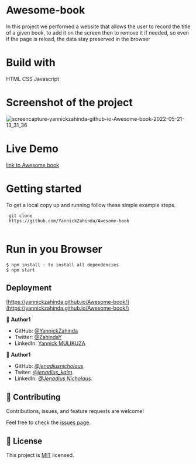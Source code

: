# Awesome-book
In this project we performed a website that allows the user to record the title of a given book, to add it on the screen then to remove it if needed, so even if the page is reload, the data stay preserved in the browser

# Build with

HTML CSS Javascript

# Screenshot of the project

![screencapture-yannickzahinda-github-io-Awesome-book-2022-05-21-13_31_36](https://user-images.githubusercontent.com/91213045/169649846-9986aa1b-3480-407f-a341-6b67cf553914.png)

# Live Demo

[link to Awesome book]( https://yannickzahinda.github.io/Awesome-book/)


# Getting started

To get a local copy up and running follow these simple example steps.

```
 git clone 
 https://github.com/YannickZahinda/Awesome-book
 

```
# Run in you Browser
```
$ npm install : to install all dependencies
$ npm start
```



## Deployment 

[https://yannickzahinda.github.io/Awesome-book/](https://yannickzahinda.github.io/Awesome-book/)



👤 **Author1**

- GitHub: [@YannickZahinda](https://github.com/YannickZahinda)
- Twitter: [@ZahindaY](https://twitter.com/ZahindaY)
- LinkedIn: [Yannick MULIKUZA](https://linkedin.com/in/linkedinhandle)

👤 **Author1**

- GitHub: *[@jenadiusnicholaus](https://github.com/jenadiusnicholaus/)*.
- Twiter: *[@jenadius_kaim](https://twitter.com/jenadius_kaim)*.
- LinkedIn: *[@Jenadius Nicholaus](https://www.linkedin.com/in/jenadius-nicholaus-73126819b/)*.

## 🤝 Contributing

Contributions, issues, and feature requests are welcome!

Feel free to check the [issues page](../../issues/).

## 📝 License

This project is [MIT](./MIT.md) licensed.
